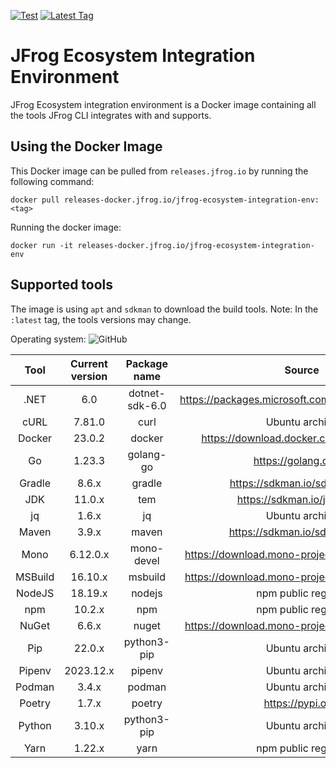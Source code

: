 [![Test](https://github.com/jfrog/jfrog-ecosystem-integration-env/actions/workflows/test.yml/badge.svg)](https://github.com/jfrog/jfrog-ecosystem-integration-env/actions/workflows/test.yml)
[![Latest Tag](https://badgen.net/github/tag/jfrog/jfrog-ecosystem-integration-env)](https://releases-docker.jfrog.io/artifactory/reg2/jfrog-ecosystem-integration-env/latest)

# JFrog Ecosystem Integration Environment

JFrog Ecosystem integration environment is a Docker image containing all the tools JFrog CLI integrates with and supports.

## Using the Docker Image

This Docker image can be pulled from `releases.jfrog.io` by running the following command:

```
docker pull releases-docker.jfrog.io/jfrog-ecosystem-integration-env:<tag>
```

Running the docker image:

```
docker run -it releases-docker.jfrog.io/jfrog-ecosystem-integration-env
```

## Supported tools

The image is using `apt` and `sdkman` to download the build tools. Note: In the `:latest` tag, the tools versions may change.

Operating system: ![GitHub](https://img.shields.io/static/v1?label=Ubuntu&message=+22.04+LTS&color=blue&style=for-the-badge&logo=ubuntu)

|  Tool   | Current version |  Package name  |                      Source                      |
| :-----: |:---------------:| :------------: | :----------------------------------------------: |
|  .NET   |       6.0       | dotnet-sdk-6.0 | https://packages.microsoft.com/ubuntu/22.04/prod |
|  cURL   |     7.81.0      |      curl      |                  Ubuntu archive                  |
| Docker  |     23.0.2      |     docker     |     https://download.docker.com/linux/ubuntu     |
|   Go    |     1.23.3      |   golang-go    |              https://golang.org/dl               |
| Gradle  |      8.6.x      |     gradle     |          https://sdkman.io/sdks#gradle           |
|   JDK   |     11.0.x      |      tem       |            https://sdkman.io/jdks#tem            |
|   jq    |      1.6.x      |       jq       |                  Ubuntu archive                  |
|  Maven  |      3.9.x      |     maven      |           https://sdkman.io/sdks#maven           |
|  Mono   |    6.12.0.x     |   mono-devel   |  https://download.mono-project.com/repo/ubuntu   |
| MSBuild |     16.10.x     |    msbuild     |  https://download.mono-project.com/repo/ubuntu   |
| NodeJS  |     18.19.x     |     nodejs     |               npm public registry                |
|   npm   |     10.2.x      |      npm       |               npm public registry                |
|  NuGet  |      6.6.x      |     nuget      |  https://download.mono-project.com/repo/ubuntu   |
|   Pip   |     22.0.x      |  python3-pip   |                  Ubuntu archive                  |
| Pipenv  |    2023.12.x    |     pipenv     |                  Ubuntu archive                  |
| Podman  |      3.4.x      |     podman     |                  Ubuntu archive                  |
| Poetry  |      1.7.x      |     poetry     |                https://pypi.org/                 |
| Python  |     3.10.x      |  python3-pip   |                  Ubuntu archive                  |
|  Yarn   |     1.22.x      |      yarn      |               npm public registry                |
